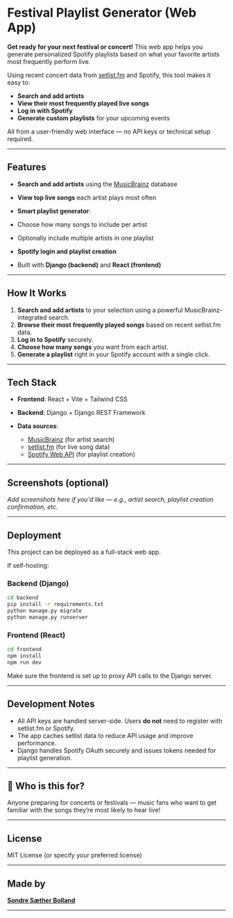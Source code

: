 #  Festival Playlist Generator (Web App)

**Get ready for your next festival or concert!**
This web app helps you generate personalized Spotify playlists based on what your favorite artists most frequently perform live.

Using recent concert data from [setlist.fm](https://www.setlist.fm) and Spotify, this tool makes it easy to:

* **Search and add artists**
* **View their most frequently played live songs**
* **Log in with Spotify**
* **Generate custom playlists** for your upcoming events

All from a user-friendly web interface — no API keys or technical setup required.

---

##  Features

*  **Search and add artists** using the [MusicBrainz](https://musicbrainz.org/) database
*  **View top live songs** each artist plays most often
*  **Smart playlist generator**:

  * Choose how many songs to include per artist
  * Optionally include multiple artists in one playlist
*  **Spotify login and playlist creation**
*  Built with **Django (backend)** and **React (frontend)**

---

##  How It Works

1. **Search and add artists** to your selection using a powerful MusicBrainz-integrated search.
2. **Browse their most frequently played songs** based on recent setlist.fm data.
3. **Log in to Spotify** securely.
4. **Choose how many songs** you want from each artist.
5. **Generate a playlist** right in your Spotify account with a single click.

---

## Tech Stack

* **Frontend**: React + Vite + Tailwind CSS
* **Backend**: Django + Django REST Framework
* **Data sources**:

  * [MusicBrainz](https://musicbrainz.org) (for artist search)
  * [setlist.fm](https://www.setlist.fm) (for live song data)
  * [Spotify Web API](https://developer.spotify.com) (for playlist creation)

---

##  Screenshots (optional)

*Add screenshots here if you'd like — e.g., artist search, playlist creation confirmation, etc.*

---

## Deployment

This project can be deployed as a full-stack web app.

If self-hosting:

### Backend (Django)

```bash
cd backend
pip install -r requirements.txt
python manage.py migrate
python manage.py runserver
```

### Frontend (React)

```bash
cd frontend
npm install
npm run dev
```

Make sure the frontend is set up to proxy API calls to the Django server.

---

##  Development Notes

* All API keys are handled server-side. Users **do not** need to register with setlist.fm or Spotify.
* The app caches setlist data to reduce API usage and improve performance.
* Django handles Spotify OAuth securely and issues tokens needed for playlist generation.

---

## 🙋 Who is this for?

Anyone preparing for concerts or festivals — music fans who want to get familiar with the songs they’re most likely to hear live!

---

## License

MIT License (or specify your preferred license)

---

## Made by

[**Sondre Sæther Bolland**](https://www4.uib.no/finn-ansatte/Sondre.S%C3%A6ther.Bolland)

---

